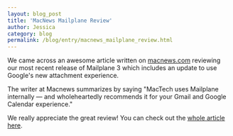 ```yaml
---
layout: blog_post
title: 'MacNews Mailplane Review'
author: Jessica
category: blog
permalink: /blog/entry/macnews_mailplane_review.html
---
```


We came across an awesome article written on [macnews.com](http://macnews.com) reviewing our most recent release of Mailplane 3 which includes an update to use Google's new attachment experience.

The writer at Macnews summarizes by saying "MacTech uses Mailplane internally — and wholeheartedly recommends it for your Gmail and Google Calendar experience."

We really appreciate the great review! You can check out the [whole article here](http://www.macnews.com/2013/11/26/kool-tools-mailplane-311).
